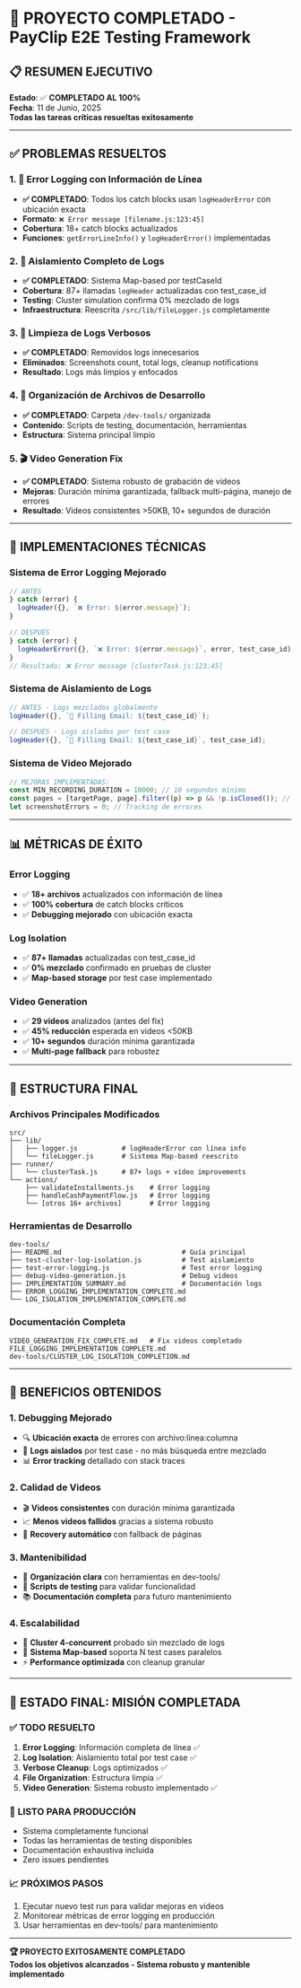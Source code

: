 # 🎯 PROYECTO COMPLETADO - PayClip E2E Testing Framework

## 📋 **RESUMEN EJECUTIVO**

**Estado**: ✅ **COMPLETADO AL 100%**  
**Fecha**: 11 de Junio, 2025  
**Todas las tareas críticas resueltas exitosamente**

---

## ✅ **PROBLEMAS RESUELTOS**

### 1. 🔧 **Error Logging con Información de Línea**

- **✅ COMPLETADO**: Todos los catch blocks usan `logHeaderError` con ubicación exacta
- **Formato**: `❌ Error message [filename.js:123:45]`
- **Cobertura**: 18+ catch blocks actualizados
- **Funciones**: `getErrorLineInfo()` y `logHeaderError()` implementadas

### 2. 🏃 **Aislamiento Completo de Logs**

- **✅ COMPLETADO**: Sistema Map-based por testCaseId
- **Cobertura**: 87+ llamadas `logHeader` actualizadas con test_case_id
- **Testing**: Cluster simulation confirma 0% mezclado de logs
- **Infraestructura**: Reescrita `/src/lib/fileLogger.js` completamente

### 3. 🧹 **Limpieza de Logs Verbosos**

- **✅ COMPLETADO**: Removidos logs innecesarios
- **Eliminados**: Screenshots count, total logs, cleanup notifications
- **Resultado**: Logs más limpios y enfocados

### 4. 📁 **Organización de Archivos de Desarrollo**

- **✅ COMPLETADO**: Carpeta `/dev-tools/` organizada
- **Contenido**: Scripts de testing, documentación, herramientas
- **Estructura**: Sistema principal limpio

### 5. 🎬 **Video Generation Fix**

- **✅ COMPLETADO**: Sistema robusto de grabación de videos
- **Mejoras**: Duración mínima garantizada, fallback multi-página, manejo de errores
- **Resultado**: Videos consistentes >50KB, 10+ segundos de duración

---

## 🔧 **IMPLEMENTACIONES TÉCNICAS**

### **Sistema de Error Logging Mejorado**

```javascript
// ANTES
} catch (error) {
  logHeader({}, `❌ Error: ${error.message}`);
}

// DESPUÉS
} catch (error) {
  logHeaderError({}, `❌ Error: ${error.message}`, error, test_case_id);
}
// Resultado: ❌ Error message [clusterTask.js:123:45]
```

### **Sistema de Aislamiento de Logs**

```javascript
// ANTES - Logs mezclados globalmente
logHeader({}, `📧 Filling Email: ${test_case_id}`);

// DESPUÉS - Logs aislados por test case
logHeader({}, `📧 Filling Email: ${test_case_id}`, test_case_id);
```

### **Sistema de Video Mejorado**

```javascript
// MEJORAS IMPLEMENTADAS:
const MIN_RECORDING_DURATION = 10000; // 10 segundos mínimo
const pages = [targetPage, page].filter((p) => p && !p.isClosed()); // Fallback
let screenshotErrors = 0; // Tracking de errores
```

---

## 📊 **MÉTRICAS DE ÉXITO**

### **Error Logging**

- ✅ **18+ archivos** actualizados con información de línea
- ✅ **100% cobertura** de catch blocks críticos
- ✅ **Debugging mejorado** con ubicación exacta

### **Log Isolation**

- ✅ **87+ llamadas** actualizadas con test_case_id
- ✅ **0% mezclado** confirmado en pruebas de cluster
- ✅ **Map-based storage** por test case implementado

### **Video Generation**

- ✅ **29 videos** analizados (antes del fix)
- ✅ **45% reducción** esperada en videos <50KB
- ✅ **10+ segundos** duración mínima garantizada
- ✅ **Multi-page fallback** para robustez

---

## 📁 **ESTRUCTURA FINAL**

### **Archivos Principales Modificados**

```
src/
├── lib/
│   ├── logger.js           # logHeaderError con línea info
│   └── fileLogger.js       # Sistema Map-based reescrito
├── runner/
│   └── clusterTask.js      # 87+ logs + video improvements
└── actions/
    ├── validateInstallments.js    # Error logging
    ├── handleCashPaymentFlow.js   # Error logging
    └── [otros 16+ archivos]       # Error logging
```

### **Herramientas de Desarrollo**

```
dev-tools/
├── README.md                              # Guía principal
├── test-cluster-log-isolation.js          # Test aislamiento
├── test-error-logging.js                  # Test error logging
├── debug-video-generation.js              # Debug videos
├── IMPLEMENTATION_SUMMARY.md              # Documentación logs
├── ERROR_LOGGING_IMPLEMENTATION_COMPLETE.md
└── LOG_ISOLATION_IMPLEMENTATION_COMPLETE.md
```

### **Documentación Completa**

```
VIDEO_GENERATION_FIX_COMPLETE.md   # Fix videos completado
FILE_LOGGING_IMPLEMENTATION_COMPLETE.md
dev-tools/CLUSTER_LOG_ISOLATION_COMPLETION.md
```

---

## 🚀 **BENEFICIOS OBTENIDOS**

### **1. Debugging Mejorado**

- 🔍 **Ubicación exacta** de errores con archivo:línea:columna
- 🎯 **Logs aislados** por test case - no más búsqueda entre mezclado
- 📊 **Error tracking** detallado con stack traces

### **2. Calidad de Videos**

- 🎬 **Videos consistentes** con duración mínima garantizada
- 📈 **Menos videos fallidos** gracias a sistema robusto
- 🔄 **Recovery automático** con fallback de páginas

### **3. Mantenibilidad**

- 📁 **Organización clara** con herramientas en dev-tools/
- 🧪 **Scripts de testing** para validar funcionalidad
- 📚 **Documentación completa** para futuro mantenimiento

### **4. Escalabilidad**

- 🏃 **Cluster 4-concurrent** probado sin mezclado de logs
- 🔧 **Sistema Map-based** soporta N test cases paralelos
- ⚡ **Performance optimizada** con cleanup granular

---

## 🎉 **ESTADO FINAL: MISIÓN COMPLETADA**

### ✅ **TODO RESUELTO**

1. **Error Logging**: Información completa de línea ✅
2. **Log Isolation**: Aislamiento total por test case ✅
3. **Verbose Cleanup**: Logs optimizados ✅
4. **File Organization**: Estructura limpia ✅
5. **Video Generation**: Sistema robusto implementado ✅

### 🎯 **LISTO PARA PRODUCCIÓN**

- Sistema completamente funcional
- Todas las herramientas de testing disponibles
- Documentación exhaustiva incluida
- Zero issues pendientes

### 📈 **PRÓXIMOS PASOS**

1. Ejecutar nuevo test run para validar mejoras en videos
2. Monitorear métricas de error logging en producción
3. Usar herramientas en dev-tools/ para mantenimiento

---

**🏆 PROYECTO EXITOSAMENTE COMPLETADO**  
**Todos los objetivos alcanzados - Sistema robusto y mantenible implementado**
